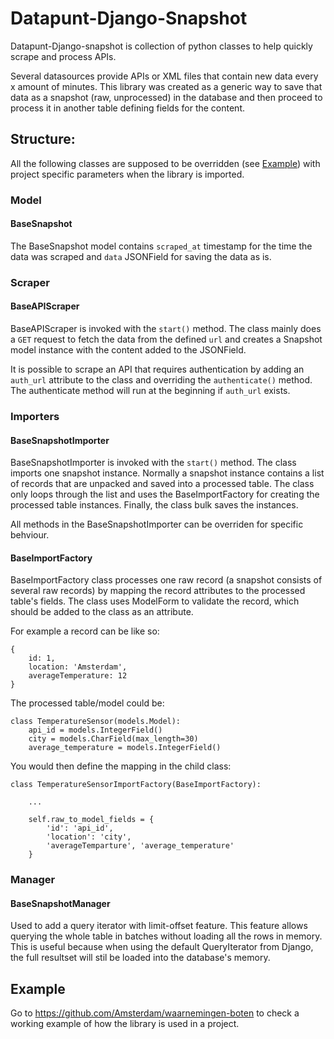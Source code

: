 # Datapunt-Django-Snapshot

Datapunt-Django-snapshot is collection of python classes to help quickly scrape and process APIs.

Several datasources provide APIs or XML files that contain new data every x amount of minutes. 
This library was created as a generic way to save that data as a snapshot (raw, unprocessed) in the database and then proceed to process it in another table defining fields for the content.

## Structure:

All the following classes are supposed to be overridden (see [Example](#example)) with project specific parameters when the library is imported.

### Model
#### BaseSnapshot
The BaseSnapshot model contains `scraped_at` timestamp for the time the data was scraped and `data` JSONField for saving the data as is.

### Scraper

#### BaseAPIScraper
BaseAPIScraper is invoked with the `start()` method. The class mainly does a `GET` request to fetch the data from the defined `url` and creates a Snapshot model instance with the content added to the JSONField. 

It is possible to scrape an API that requires authentication by adding an `auth_url` attribute to the class and overriding the `authenticate()` method. The authenticate method will run at the beginning if `auth_url` exists.

### Importers

####  BaseSnapshotImporter
BaseSnapshotImporter is invoked with the `start()` method. The class imports one snapshot instance. Normally a snapshot instance contains a list of records that are unpacked and saved into a processed table. The class only loops through the list and uses the BaseImportFactory for creating the processed table instances. Finally, the class bulk saves the instances. 

All methods in the BaseSnapshotImporter can be overriden for specific behviour. 


#### BaseImportFactory

BaseImportFactory class processes one raw record (a snapshot consists of several raw records) by mapping the record attributes to the processed table's fields. The class uses ModelForm to validate the record, which should be added to the class as an attribute.

For example a record can be like so:

```
{
    id: 1,
    location: 'Amsterdam',
    averageTemperature: 12
}
```

The processed table/model could be:

```
class TemperatureSensor(models.Model):
    api_id = models.IntegerField()
    city = models.CharField(max_length=30)
    average_temperature = models.IntegerField()
```

You would then define the mapping in the child class:

```
class TemperatureSensorImportFactory(BaseImportFactory):

    ...

    self.raw_to_model_fields = {
        'id': 'api_id',
        'location': 'city',
        'averageTemparture', 'average_temperature'
    }
```

### Manager

#### BaseSnapshotManager
Used to add a query iterator with limit-offset feature. This feature allows querying the whole table in batches without loading all the rows in memory. This is useful because when using the default QueryIterator from Django, the full resultset will stil be loaded into the database's memory.

## Example

Go to https://github.com/Amsterdam/waarnemingen-boten to check a working example of how the library is used in a project.
